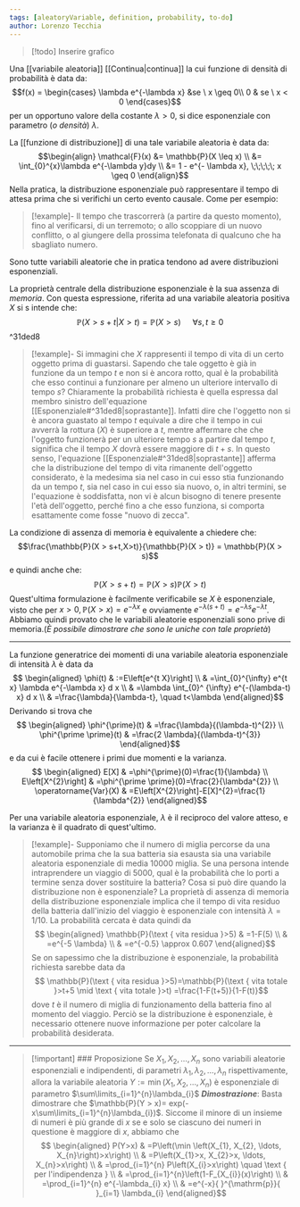 ```yaml
---
tags: [aleatoryVariable, definition, probability, to-do]
author: Lorenzo Tecchia
---
```

>[!todo]
> Inserire grafico

Una [[variabile aleatoria]] [[Continua|continua]] la cui funzione di densità di probabilità è data da: $$f(x) = \begin{cases} \lambda e^{-\lambda x} &se \ x \geq 0\\
0 & se \ x < 0
\end{cases}$$
per un opportuno valore della costante $\lambda > 0$, si dice esponenziale con parametro (*o densità*) $\lambda$.

La [[funzione di distribuzione]] di una tale variabile aleatoria è data da:$$\begin{align}
\mathcal{F}(x) &= \mathbb{P}(X \leq x) \\
&= \int_{0}^{x}\lambda e^{-\lambda y}dy \\
&= 1 - e^{- \lambda x}, \;\;\;\;\; x \geq 0
\end{align}$$
Nella pratica, la distribuzione esponenziale può rappresentare il tempo di attesa prima che si verifichi un certo evento causale. Come per esempio:

>[!example]-
> Il tempo che trascorrerà (a partire da questo momento), fino al verificarsi, di un terremoto; o allo scoppiare di un nuovo conflitto, o al giungere della prossima telefonata di qualcuno che ha sbagliato numero.

Sono tutte variabili aleatorie che in pratica tendono ad avere distribuzioni esponenziali.

La proprietà centrale della distribuzione esponenziale è la sua assenza di *memoria*. Con questa espressione, riferita ad una variabile aleatoria positiva $X$ si s intende che:$$\mathbb{P}(X > s + t|X > t) =\mathbb{P}(X> s)\;\;\;\;\;\;\forall s,t \geq 0$$ ^31ded8
>[!example]-
> Si immagini che $X$ rappresenti il tempo di vita di un certo oggetto prima di guastarsi. Sapendo che tale oggetto è già in funzione da un tempo $t$ e non si è ancora rotto, qual è la probabilità che esso continui a funzionare per almeno un ulteriore intervallo di tempo $s$? Chiaramente la probabilità richiesta è quella espressa dal membro sinistro dell'equazione [[Esponenziale#^31ded8|soprastante]]. Infatti dire che l'oggetto non si è ancora guastato al tempo $t$ equivale a dire che il tempo in cui avverrà la rottura $(X)$ è superiore a $t$, mentre affermare che che l'oggetto funzionerà per un ulteriore tempo $s$ a partire dal tempo $t$, significa che il tempo $X$ dovrà essere maggiore di $t+s$. In questo senso, l'equazione [[Esponenziale#^31ded8|soprastante]] afferma che la distribuzione del tempo di vita rimanente dell'oggetto considerato, è la medesima sia nel caso in cui esso stia funzionando da un tempo $t$, sia nel caso in cui esso sia nuovo, o, in altri termini, se l'equazione è soddisfatta, non vi è alcun bisogno di tenere presente l'età dell'oggetto, perché fino a che esso funziona, si comporta esattamente come fosse "nuovo di zecca".

La condizione di assenza di memoria è equivalente a chiedere che: $$\frac{\mathbb{P}(X > s+t,X>t)}{\mathbb{P}(X > t)} = \mathbb{P}(X > s)$$
e quindi anche che:$$\mathbb{P}(X > s+t)=\mathbb{P}(X > s)\mathbb{P}(X > t)$$
Quest'ultima formulazione è facilmente verificabile se $X$ è esponenziale, visto che per $x > 0, \mathbb{P}(X> x)= e^{-\lambda x}$ e ovviamente $e^{- \lambda(s+t)}= e^{-\lambda s}e^{-\lambda t}$. Abbiamo quindi provato che le variabili aleatorie esponenziali sono prive di memoria.(*È possibile dimostrare che sono le uniche con tale proprietà*)

--- 
La funzione generatrice dei momenti di una variabile aleatoria esponenziale di intensità $\lambda$ è data da $$
\begin{aligned}
\phi(t) & :=E\left[e^{t X}\right] \\
& =\int_{0}^{\infty} e^{t x} \lambda e^{-\lambda x} d x \\
& =\lambda \int_{0}^ {\infty} e^{-(\lambda-t) x} d x \\
& =\frac{\lambda}{\lambda-t}, \quad t<\lambda
\end{aligned}$$ Derivando si trova che $$
\begin{aligned}
\phi^{\prime}(t) & =\frac{\lambda}{(\lambda-t)^{2}} \\
\phi^{\prime \prime}(t) & =\frac{2 \lambda}{(\lambda-t)^{3}}
\end{aligned}$$ e da cui è facile ottenere i primi due momenti e la varianza. $$
\begin{aligned}
E[X] & =\phi^{\prime}(0)=\frac{1}{\lambda} \\
E\left[X^{2}\right] & =\phi^{\prime \prime}(0)=\frac{2}{\lambda^{2}} \\
\operatorname{Var}(X) & =E\left[X^{2}\right]-E[X]^{2}=\frac{1}{\lambda^{2}}
\end{aligned}$$

Per una variabile aleatoria esponenziale, $\lambda$ è il reciproco del valore atteso, e la varianza è il quadrato di quest'ultimo.

>[!example]-
> Supponiamo che il numero di miglia percorse da una automobile prima che la sua batteria sia esausta sia una variabile aleatoria esponenziale di media $10000$ miglia. Se una persona intende intraprendere un viaggio di $5000$, qual è la probabilità che lo porti a termine senza dover sostituire la batteria? Cosa si può dire quando la distribuzione non è esponenziale?
> La proprietà di assenza di memoria della distribuzione esponenziale implica che il tempo di vita residuo della batteria dall'inizio del viaggio è esponenziale con intensità $\lambda = 1/10$. La probabilità cercata è data quindi da $$
\begin{aligned}
\mathbb{P}(\text { vita residua }>5) & =1-F(5) \\
& =e^{-5 \lambda} \\
& =e^{-0.5} \approx 0.607
\end{aligned}$$ Se on sapessimo che la distribuzione è esponenziale, la probabilità richiesta sarebbe data da $$
\mathbb{P}(\text { vita residua }>5)=\mathbb{P}(\text { vita totale }>t+5 \mid \text { vita totale }>t)
=\frac{1-F(t+5)}{1-F(t)}$$ dove $t$ è il numero di miglia di funzionamento della batteria fino al momento del viaggio. Perciò se la distribuzione è esponenziale, è necessario ottenere nuove informazione per poter calcolare la probabilità desiderata.

---
>[!important] ### Proposizione
> Se $X_{1}, X_{2}, \dots, X_{n}$ sono variabili aleatorie esponenziali e indipendenti, di parametri $\lambda_{1}, \lambda_{2}, \dots, \lambda_{n}$ rispettivamente, allora la variabile aleatoria $Y := \operatorname{min}(X_{1}, X_{2}, \dots, X_{n})$ è esponenziale di parametro $\sum\limits_{i=1}^{n}\lambda_{i}$
> ***Dimostrazione***: Basta dimostrare che $\mathbb{P}(Y > x)= exp(-x\sum\limits_{i=1}^{n}\lambda_{i})$. Siccome il minore di un insieme di numeri è più grande di $x$ se e solo se ciascuno dei numeri in questione è maggiore di $x$, abbiamo che $$
\begin{aligned}
P(Y>x) & =P\left(\min \left(X_{1}, X_{2}, \ldots, X_{n}\right)>x\right) \\
& =P\left(X_{1}>x, X_{2}>x, \ldots, X_{n}>x\right) \\
& =\prod_{i=1}^{n} P\left(X_{i}>x\right) \quad \text { per l'indipendenza } \\
& =\prod_{i=1}^{n}\left(1-F_{X_{i}}(x)\right) \\
& =\prod_{i=1}^{n} e^{-\lambda_{i} x} \\
& =e^{-x}{ }^{\mathrm{p}}{ }_{i=1} \lambda_{i}
\end{aligned}$$